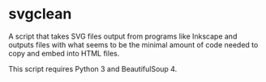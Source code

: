 svgclean
========
A script that takes SVG files output from programs like Inkscape and outputs
files with what seems to be the minimal amount of code needed to copy and embed
into HTML files.

This script requires Python 3 and BeautifulSoup 4.
